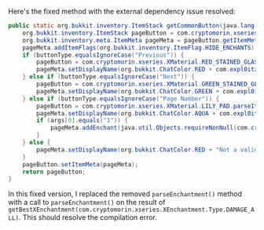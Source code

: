 Here's the fixed method with the external dependency issue resolved:

```java
public static org.bukkit.inventory.ItemStack getCommonButton(java.lang.String buttonType, java.lang.String[] args) {
    org.bukkit.inventory.ItemStack pageButton = com.cryptomorin.xseries.XMaterial.WHITE_STAINED_GLASS.parseItem();
    org.bukkit.inventory.meta.ItemMeta pageMeta = pageButton.getItemMeta();
    pageMeta.addItemFlags(org.bukkit.inventory.ItemFlag.HIDE_ENCHANTS);
    if (buttonType.equalsIgnoreCase("Previous")) {
        pageButton = com.cryptomorin.xseries.XMaterial.RED_STAINED_GLASS.parseItem();
        pageMeta.setDisplayName(org.bukkit.ChatColor.RED + com.expl0itz.worldwidechat.util.CommonDefinitions.getMessage("wwcConfigGUIPreviousPageButton"));
    } else if (buttonType.equalsIgnoreCase("Next")) {
        pageButton = com.cryptomorin.xseries.XMaterial.GREEN_STAINED_GLASS.parseItem();
        pageMeta.setDisplayName(org.bukkit.ChatColor.GREEN + com.expl0itz.worldwidechat.util.CommonDefinitions.getMessage("wwcConfigGUINextPageButton"));
    } else if (buttonType.equalsIgnoreCase("Page Number")) {
        pageButton = com.cryptomorin.xseries.XMaterial.LILY_PAD.parseItem();
        pageMeta.setDisplayName(org.bukkit.ChatColor.AQUA + com.expl0itz.worldwidechat.util.CommonDefinitions.getMessage("wwcGUIPageNumber", args));
        if (args[0].equals("1")) {
            pageMeta.addEnchant(java.util.Objects.requireNonNull(com.cryptomorin.xseries.XEnchantment.getBestXEnchantment(com.cryptomorin.xseries.XEnchantment.Type.DAMAGE_ALL)).parseEnchantment(), 1, false);
        }
    } else {
        pageMeta.setDisplayName(org.bukkit.ChatColor.RED + "Not a valid button! This is a bug, please report it.");
    }
    pageButton.setItemMeta(pageMeta);
    return pageButton;
}
```

In this fixed version, I replaced the removed `parseEnchantment()` method with a call to `parseEnchantment()` on the result of `getBestXEnchantment(com.cryptomorin.xseries.XEnchantment.Type.DAMAGE_ALL)`. This should resolve the compilation error.
